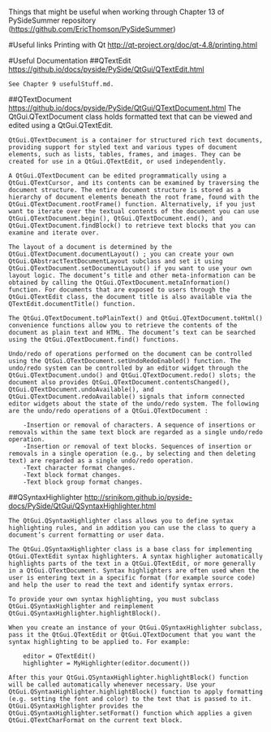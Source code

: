 ﻿Things that might be useful when working through Chapter 13 of PySideSummer repository (https://github.com/EricThomson/PySideSummer)

#Useful links
Printing with Qt
http://qt-project.org/doc/qt-4.8/printing.html


#Useful Documentation
##QTextEdit
https://github.io/docs/pyside/PySide/QtGui/QTextEdit.html

	See Chapter 9 usefulStuff.md.


##QTextDocument
https://github.io/docs/pyside/PySide/QtGui/QTextDocument.html
	The QtGui.QTextDocument class holds formatted text that can be viewed and edited using a QtGui.QTextEdit.

	QtGui.QTextDocument is a container for structured rich text documents, providing support for styled text and various types of document elements, such as lists, tables, frames, and images. They can be created for use in a QtGui.QTextEdit, or used independently.

	A QtGui.QTextDocument can be edited programmatically using a QtGui.QTextCursor, and its contents can be examined by traversing the document structure. The entire document structure is stored as a hierarchy of document elements beneath the root frame, found with the QtGui.QTextDocument.rootFrame() function. Alternatively, if you just want to iterate over the textual contents of the document you can use QtGui.QTextDocument.begin(), QtGui.QTextDocument.end(), and QtGui.QTextDocument.findBlock() to retrieve text blocks that you can examine and iterate over.

	The layout of a document is determined by the QtGui.QTextDocument.documentLayout() ; you can create your own QtGui.QAbstractTextDocumentLayout subclass and set it using QtGui.QTextDocument.setDocumentLayout() if you want to use your own layout logic. The document’s title and other meta-information can be obtained by calling the QtGui.QTextDocument.metaInformation() function. For documents that are exposed to users through the QtGui.QTextEdit class, the document title is also available via the QTextEdit.documentTitle() function.

	The QtGui.QTextDocument.toPlainText() and QtGui.QTextDocument.toHtml() convenience functions allow you to retrieve the contents of the document as plain text and HTML. The document’s text can be searched using the QtGui.QTextDocument.find() functions.

	Undo/redo of operations performed on the document can be controlled using the QtGui.QTextDocument.setUndoRedoEnabled() function. The undo/redo system can be controlled by an editor widget through the QtGui.QTextDocument.undo() and QtGui.QTextDocument.redo() slots; the document also provides QtGui.QTextDocument.contentsChanged(), QtGui.QTextDocument.undoAvailable(), and QtGui.QTextDocument.redoAvailable() signals that inform connected editor widgets about the state of the undo/redo system. The following are the undo/redo operations of a QtGui.QTextDocument :

		-Insertion or removal of characters. A sequence of insertions or removals within the same text block are regarded as a single undo/redo operation.
		-Insertion or removal of text blocks. Sequences of insertion or removals in a single operation (e.g., by selecting and then deleting text) are regarded as a single undo/redo operation.
		-Text character format changes.
		-Text block format changes.
		-Text block group format changes.


##QSyntaxHighlighter
http://srinikom.github.io/pyside-docs/PySide/QtGui/QSyntaxHighlighter.html

	The QtGui.QSyntaxHighlighter class allows you to define syntax highlighting rules, and in addition you can use the class to query a document’s current formatting or user data.

	The QtGui.QSyntaxHighlighter class is a base class for implementing QtGui.QTextEdit syntax highlighters. A syntax highligher automatically highlights parts of the text in a QtGui.QTextEdit, or more generally in a QtGui.QTextDocument. Syntax highlighters are often used when the user is entering text in a specific format (for example source code) and help the user to read the text and identify syntax errors.

	To provide your own syntax highlighting, you must subclass QtGui.QSyntaxHighlighter and reimplement QtGui.QSyntaxHighlighter.highlightBlock().

	When you create an instance of your QtGui.QSyntaxHighlighter subclass, pass it the QtGui.QTextEdit or QtGui.QTextDocument that you want the syntax highlighting to be applied to. For example:

		editor = QTextEdit()
		highlighter = MyHighlighter(editor.document())

	After this your QtGui.QSyntaxHighlighter.highlightBlock() function will be called automatically whenever necessary. Use your QtGui.QSyntaxHighlighter.highlightBlock() function to apply formatting (e.g. setting the font and color) to the text that is passed to it. QtGui.QSyntaxHighlighter provides the QtGui.QSyntaxHighlighter.setFormat() function which applies a given QtGui.QTextCharFormat on the current text block.